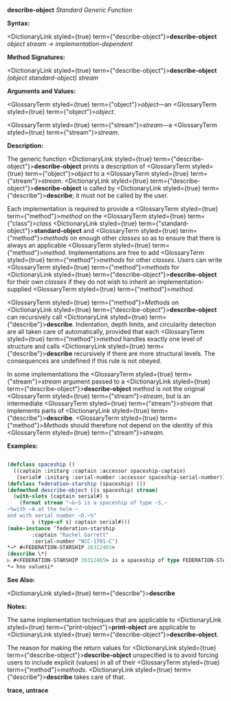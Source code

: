 **describe-object** *Standard Generic Function* 



**Syntax:** 



<DictionaryLink styled={true} term={"describe-object"}><b>describe-object</b></DictionaryLink> *object stream → implementation-dependent* 



**Method Signatures:** 



<DictionaryLink styled={true} term={"describe-object"}><b>describe-object</b></DictionaryLink> *(object standard-object) stream* 



**Arguments and Values:** 



<GlossaryTerm styled={true} term={"object"}><i>object</i></GlossaryTerm>—an <GlossaryTerm styled={true} term={"object"}><i>object</i></GlossaryTerm>. 



<GlossaryTerm styled={true} term={"stream"}><i>stream</i></GlossaryTerm>—a <GlossaryTerm styled={true} term={"stream"}><i>stream</i></GlossaryTerm>. 



**Description:** 



The generic function <DictionaryLink styled={true} term={"describe-object"}><b>describe-object</b></DictionaryLink> prints a description of <GlossaryTerm styled={true} term={"object"}><i>object</i></GlossaryTerm> to a <GlossaryTerm styled={true} term={"stream"}><i>stream</i></GlossaryTerm>. <DictionaryLink styled={true} term={"describe-object"}><b>describe-object</b></DictionaryLink> is called by <DictionaryLink styled={true} term={"describe"}><b>describe</b></DictionaryLink>; it must not be called by the user. 



Each implementation is required to provide a <GlossaryTerm styled={true} term={"method"}><i>method</i></GlossaryTerm> on the <GlossaryTerm styled={true} term={"class"}><i>class</i></GlossaryTerm> <DictionaryLink styled={true} term={"standard-object"}><b>standard-object</b></DictionaryLink> and <GlossaryTerm styled={true} term={"method"}><i>methods</i></GlossaryTerm> on enough other *classes* so as to ensure that there is always an applicable <GlossaryTerm styled={true} term={"method"}><i>method</i></GlossaryTerm>. Implementations are free to add <GlossaryTerm styled={true} term={"method"}><i>methods</i></GlossaryTerm> for other *classes*. Users can write <GlossaryTerm styled={true} term={"method"}><i>methods</i></GlossaryTerm> for <DictionaryLink styled={true} term={"describe-object"}><b>describe-object</b></DictionaryLink> for their own *classes* if they do not wish to inherit an implementation-supplied <GlossaryTerm styled={true} term={"method"}><i>method</i></GlossaryTerm>. 



<GlossaryTerm styled={true} term={"method"}><i>Methods</i></GlossaryTerm> on <DictionaryLink styled={true} term={"describe-object"}><b>describe-object</b></DictionaryLink> can recursively call <DictionaryLink styled={true} term={"describe"}><b>describe</b></DictionaryLink>. Indentation, depth limits, and circularity detection are all taken care of automatically, provided that each <GlossaryTerm styled={true} term={"method"}><i>method</i></GlossaryTerm> handles exactly one level of structure and calls <DictionaryLink styled={true} term={"describe"}><b>describe</b></DictionaryLink> recursively if there are more structural levels. The consequences are undefined if this rule is not obeyed. 







 



 



In some implementations the <GlossaryTerm styled={true} term={"stream"}><i>stream</i></GlossaryTerm> argument passed to a <DictionaryLink styled={true} term={"describe-object"}><b>describe-object</b></DictionaryLink> method is not the original <GlossaryTerm styled={true} term={"stream"}><i>stream</i></GlossaryTerm>, but is an intermediate <GlossaryTerm styled={true} term={"stream"}><i>stream</i></GlossaryTerm> that implements parts of <DictionaryLink styled={true} term={"describe"}><b>describe</b></DictionaryLink>. <GlossaryTerm styled={true} term={"method"}><i>Methods</i></GlossaryTerm> should therefore not depend on the identity of this <GlossaryTerm styled={true} term={"stream"}><i>stream</i></GlossaryTerm>. 



**Examples:**
```lisp

(defclass spaceship () 
  ((captain :initarg :captain :accessor spaceship-captain) 
   (serial# :initarg :serial-number :accessor spaceship-serial-number))) 
(defclass federation-starship (spaceship) ()) 
(defmethod describe-object ((s spaceship) stream) 
  (with-slots (captain serial#) s 
    (format stream "~&~S is a spaceship of type ~S,~ 
~%with ~A at the helm ~ 
and with serial number ~D.~%" 
	    s (type-of s) captain serial#))) 
(make-instance ’federation-starship 
		:captain "Rachel Garrett" 
		:serial-number "NCC-1701-C") 
*→* #<FEDERATION-STARSHIP 26312465> 
(describe \*) 
▷ #<FEDERATION-STARSHIP 26312465> is a spaceship of type FEDERATION-STARSHIP, ▷ with Rachel Garrett at the helm and with serial number NCC-1701-C. 
*→ hno valuesi* 

```
**See Also:** 



<DictionaryLink styled={true} term={"describe"}><b>describe</b></DictionaryLink> 



**Notes:** 



The same implementation techniques that are applicable to <DictionaryLink styled={true} term={"print-object"}><b>print-object</b></DictionaryLink> are applicable to <DictionaryLink styled={true} term={"describe-object"}><b>describe-object</b></DictionaryLink>. 



The reason for making the return values for <DictionaryLink styled={true} term={"describe-object"}><b>describe-object</b></DictionaryLink> unspecified is to avoid forcing users to include explicit (values) in all of their <GlossaryTerm styled={true} term={"method"}><i>methods</i></GlossaryTerm>. <DictionaryLink styled={true} term={"describe"}><b>describe</b></DictionaryLink> takes care of that. 







 



 



**trace, untrace** 



